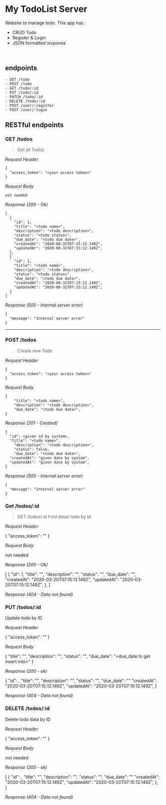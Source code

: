 # My TodoList Server
Website to manage todo. This app has : 
* CRUD Todo
* Register & Login
* JSON formatted response

&nbsp;

## endpoints
```
- GET /todo
- POST /todo
- GET /todo/:id
- PUT /todo/:id
- PATCH /todo/:id
- DELETE /todo/:id
- POST /user/:register
- POST /user/:login

```

## RESTful endpoints
### GET /todos

> Get all Todos

_Request Header_
```
{
  "access_token": "<your access token>"
}
```

_Request Body_
```
not needed
```

_Response (200 - Ok)_
```
[
  {
    "id": 1,
    "title": "<todo name>",
    "description": "<todo description>",
    "status": "<todo status>",
    "due_date": "<todo due date>",
    "createdAt": "2020-08-31T07:15:12.149Z",
    "updatedAt": "2020-08-31T07:15:12.149Z",
  },
  {
    "id": 1,
    "title": "<todo name>",
    "description": "<todo description>",
    "status": "<todo status>",
    "due_date": "<todo due date>",
    "createdAt": "2020-08-31T07:15:12.149Z",
    "updatedAt": "2020-08-31T07:15:12.149Z",
  }
]
```

_Response (500 - Internal server error)_
```
{
  "message": "Internal server error"
}
```
---
### POST /todos

> Create new Todo

_Request Header_
```
{
  "access_token": "<your access token>"
}
```

_Request Body_
```
{
    "title": "<todo name>",
    "description": "<todo description>",
    "due_date": "<todo due date>",
}
```

_Response (201 - Created)_
```
{
  "id": <given id by system>,
  "title": "<todo name>",
    "description": "<todo description>",
    "status": false,
    "due_date": "<todo due date>",
  "createdAt": "given date by system",
  "updatedAt": "given date by system",
}
```

_Response (500 - Internal server error)_
```
{
  "message": "Internal server error"
}
```

### Get /todos/:id
> GET /todos/:id
Find detail todo by Id

_Request Header_

{
  "access_token": "<your access token>"
}

_Request Body_

not needed

_Response (200 - Ok)_

[
  {
    "id": 1,
    "title": "<todos name>",
    "description": "<todos description>",
    "status": "<todos status>",
    "due_date": "<todos due_date>",
    "createdAt": "2020-03-20T07:15:12.149Z",
    "updatedAt": "2020-03-20T07:15:12.149Z",
  },
]

_Response (404 - Data not found)_

### PUT /todos/:id
Update todo by ID

_Request Header_

{
  "access_token": "<your access token>"
}

_Request Body_

{
  "title": "<name to get insert into>",
  "description": "<description to get insert into>",
  "status": "<status to get insert into>",
  "due_date": "<due_date to get insert into>"
}

_Response (200 - ok)_

{
  "id": <selected id>,
  "title": "<updated todo title>",
  "description": "<updated todo description>",
  "status": "<updated todo status>",
  "due_date": "<updated todo due_date>"
  "createdAt": "2020-03-20T07:15:12.149Z",
  "updatedAt": "2020-03-20T07:15:12.149Z",
}

_Response (404 - Data not found)_


### DELETE /todos/:id
Delete todo data by ID

_Request Header_

{
  "access_token": "<your access token>"
}

_Request Body_

not needed

_Response (200 - ok)_

[
  {
    "id": <selected id>,
    "title": "<todos name>",
    "description": "<todos description>",
    "status": "<todos status>",
    "due_date": "<todos due_date>"
    "createdAt": "2020-03-20T07:15:12.149Z",
    "updatedAt": "2020-03-20T07:15:12.149Z",
  },
]

_Response (404 - Data not found)_


